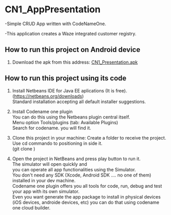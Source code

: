 # CN1_AppPresentation

-Simple CRUD App written with CodeNameOne.

-This application creates a Waze integrated customer registry.

## How to run this project on Android device
1) Download the apk from this address:
   [CN1_Presentation.apk](https://drive.google.com/file/d/0B7gXS5FCEqrRVFExcGZydE1Fb1k/view?usp=sharing) 
   

## How to run this project using its code

1) Install Netbeans IDE for Java EE aplications (It is free).  
   (https://netbeans.org/downloads)  
   Standard installation accepting all default installer suggestions.

2) Install Codename one plugin  
   You can do this using the Netbeans plugin central itself.  
   Menu option Tools/plugins (tab: Available Plugins)    
   Search for codename. you will find it.  
     
3) Clone this project in your machine:
   Create a folder to receive the project.  
   Use cd commando to positioning in side it.  
   (git clone ) 
   
4) Open the project in NetBeans and press play button to run it.  
   The simulator will open quickly and   
   you can operate all app functionalities using the Simulator.  
   You don't need any SDK (Xcode, Android SDK .... no one of them)  
   installed in your dev machine.  
   Codename one plugin offers you all tools for code, run, debug and test your
   app with its own simulator.  
   Even you want generate the app package to install in physical devices 
   (iOS devices, androide devices, etc) you can do that
   using codename one cloud builder.  
